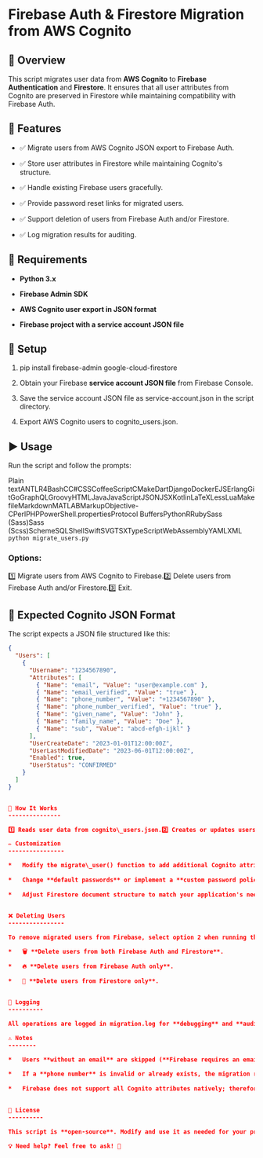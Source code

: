 Firebase Auth & Firestore Migration from AWS Cognito
====================================================

📌 Overview
-----------

This script migrates user data from **AWS Cognito** to **Firebase Authentication** and **Firestore**. It ensures that all user attributes from Cognito are preserved in Firestore while maintaining compatibility with Firebase Auth.

🚀 Features
-----------

*   ✅ Migrate users from AWS Cognito JSON export to Firebase Auth.
    
*   ✅ Store user attributes in Firestore while maintaining Cognito's structure.
    
*   ✅ Handle existing Firebase users gracefully.
    
*   ✅ Provide password reset links for migrated users.
    
*   ✅ Support deletion of users from Firebase Auth and/or Firestore.
    
*   ✅ Log migration results for auditing.
    

🔧 Requirements
---------------

*   **Python 3.x**
    
*   **Firebase Admin SDK**
    
*   **AWS Cognito user export in JSON format**
    
*   **Firebase project with a service account JSON file**
    

📂 Setup
--------

1.  pip install firebase-admin google-cloud-firestore
    
2.  Obtain your Firebase **service account JSON file** from Firebase Console.
    
3.  Save the service account JSON file as service-account.json in the script directory.
    
4.  Export AWS Cognito users to cognito\_users.json.
    

▶️ Usage
--------

Run the script and follow the prompts:

Plain textANTLR4BashCC#CSSCoffeeScriptCMakeDartDjangoDockerEJSErlangGitGoGraphQLGroovyHTMLJavaJavaScriptJSONJSXKotlinLaTeXLessLuaMakefileMarkdownMATLABMarkupObjective-CPerlPHPPowerShell.propertiesProtocol BuffersPythonRRubySass (Sass)Sass (Scss)SchemeSQLShellSwiftSVGTSXTypeScriptWebAssemblyYAMLXML`   python migrate_users.py   `

### Options:

1️⃣ Migrate users from AWS Cognito to Firebase.2️⃣ Delete users from Firebase Auth and/or Firestore.3️⃣ Exit.

📜 Expected Cognito JSON Format
-------------------------------

The script expects a JSON file structured like this:

```json
{
  "Users": [
    {
      "Username": "1234567890",
      "Attributes": [
        { "Name": "email", "Value": "user@example.com" },
        { "Name": "email_verified", "Value": "true" },
        { "Name": "phone_number", "Value": "+1234567890" },
        { "Name": "phone_number_verified", "Value": "true" },
        { "Name": "given_name", "Value": "John" },
        { "Name": "family_name", "Value": "Doe" },
        { "Name": "sub", "Value": "abcd-efgh-ijkl" }
      ],
      "UserCreateDate": "2023-01-01T12:00:00Z",
      "UserLastModifiedDate": "2023-06-01T12:00:00Z",
      "Enabled": true,
      "UserStatus": "CONFIRMED"
    }
  ]
}


🔄 How It Works
---------------

1️⃣ Reads user data from cognito\_users.json.2️⃣ Creates or updates users in Firebase Authentication.3️⃣ Stores full Cognito attribute data in Firestore under users/{firebase\_uid}.4️⃣ Generates a **password reset link** for the user.5️⃣ Logs migration details in migration.log.

✏️ Customization
----------------

*   Modify the migrate\_user() function to add additional Cognito attributes.
    
*   Change **default passwords** or implement a **custom password policy**.
    
*   Adjust Firestore document structure to match your application's needs.
    

❌ Deleting Users
----------------

To remove migrated users from Firebase, select option 2 when running the script. You can choose to:

*   🗑 **Delete users from both Firebase Auth and Firestore**.
    
*   🔥 **Delete users from Firebase Auth only**.
    
*   📂 **Delete users from Firestore only**.
    

📝 Logging
----------

All operations are logged in migration.log for **debugging** and **auditing**.

⚠️ Notes
--------

*   Users **without an email** are skipped (**Firebase requires an email for authentication**).
    
*   If a **phone number** is invalid or already exists, the migration retries without it.
    
*   Firebase does not support all Cognito attributes natively; therefore, extra attributes are stored in Firestore.
    

📜 License
----------

This script is **open-source**. Modify and use it as needed for your project.

💡 Need help? Feel free to ask! 🚀
